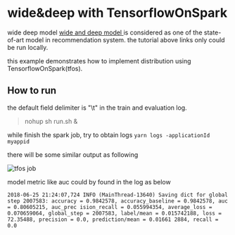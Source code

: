 # wide&deep with TensorflowOnSpark

wide deep model [wide and deep model ](https://www.tensorflow.org/tutorials/wide_and_deep) is considered as one of the state-of-art model in recommendation system. the tutorial above links only could be run locally.

this example demonstrates how to implement distribution using TensorflowOnSpark(tfos).



## How to run

the default field delimiter is "\t" in the train and evaluation log.

>  nohup sh run.sh &

while finish the spark job, try to obtain logs `yarn logs -applicationId myappid`

there will be some similar output as following

![tfos job](https://github.com/crafet/TensorFlowOnSpark/blob/master/examples/wide_deep/success.jpg)



model metric like auc could by found in the log as below

`2018-06-25 21:24:07,724 INFO (MainThread-13640) Saving dict for global step 2007583: accuracy = 0.9842578, accuracy_baseline = 0.9842578, auc = 0.80605215, auc_prec
ision_recall = 0.055994354, average_loss = 0.070659064, global_step = 2007583, label/mean = 0.015742188, loss = 72.35488, precision = 0.0, prediction/mean = 0.01661
2884, recall = 0.0`

